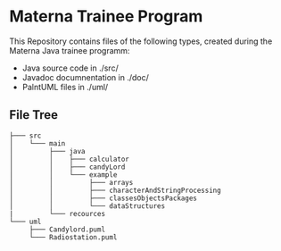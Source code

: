 # Materna Trainee Program

This Repository contains files of the following types, created during the Materna Java trainee programm:

* Java source code in ./src/
* Javadoc documnentation in ./doc/
* PalntUML files in ./uml/

## File Tree

```
├─── src
│    └─── main
│         ├─── java
│         │    ├─── calculator
│         │    ├─── candyLord
│         │    └─── example
│         │         ├─── arrays
│         │         ├─── characterAndStringProcessing
│         │         ├─── classesObjectsPackages
│         │         └─── dataStructures
|         └─── recources
└─── uml
     ├─── Candylord.puml
     └─── Radiostation.puml
```